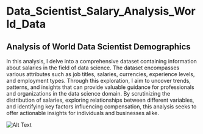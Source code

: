 # Data_Scientist_Salary_Analysis_World_Data

## Analysis of World Data Scientist Demographics

In this analysis, I delve into a comprehensive dataset containing information about salaries in the field of data science. The dataset encompasses various attributes such as job titles, salaries, currencies, experience levels, and employment types. Through this exploration, I aim to uncover trends, patterns, and insights that can provide valuable guidance for professionals and organizations in the data science domain. By scrutinizing the distribution of salaries, exploring relationships between different variables, and identifying key factors influencing compensation, this analysis seeks to offer actionable insights for individuals and businesses alike.

![Alt Text](https://github.com/DLamarG/Data_Scientist_Salary_Analysis_World_Data/issues/1#issue-2184944775)

